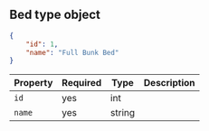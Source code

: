 ## Bed type object

```json
{
    "id": 1,
    "name": "Full Bunk Bed"
}
```

Property | Required | Type | Description
-------- | -------- | ---- | ----------- 
`id` | yes | int | 
`name` | yes | string | 
